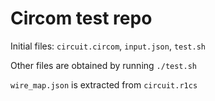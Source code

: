 # Circom test repo

Initial files: `circuit.circom`, `input.json`, `test.sh`

Other files are obtained by running `./test.sh`

`wire_map.json` is extracted from `circuit.r1cs`